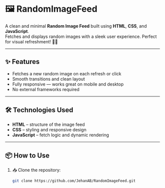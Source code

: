 # 🖼️ RandomImageFeed

A clean and minimal **Random Image Feed** built using **HTML**, **CSS**, and **JavaScript**.  
Fetches and displays random images with a sleek user experience. Perfect for visual refreshment! 🌈✨


---

## ✨ Features

-  Fetches a new random image on each refresh or click  
-  Smooth transitions and clean layout  
-  Fully responsive — works great on mobile and desktop  
-  No external frameworks required  

---

## 🛠️ Technologies Used

-  **HTML** – structure of the image feed  
-  **CSS** – styling and responsive design  
-  **JavaScript** – fetch logic and dynamic rendering  

---

## 📦 How to Use

1. 📥 Clone the repository:
   ```bash
   git clone https://github.com/JehanAB/RandomImageFeed.git
